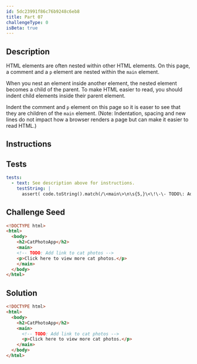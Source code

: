 ```yaml
---
id: 5dc23991f86c76b9248c6eb8
title: Part 07
challengeType: 0
isBeta: true
---
```


## Description
<section id='description'>

HTML elements are often nested within other HTML elements. On this page, a comment and a `p` element are nested within the `main` element.

When you nest an element inside another element, the nested element becomes a child of the parent. To make HTML easier to read, you should indent child elements inside their parent element. 

Indent the comment and `p` element on this page so it is easer to see that they are children of the `main` element. (Note: Indentation, spacing and new lines do not impact how a browser renders a page but can make it easier to read HTML.)

</section>

## Instructions
<section id='instructions'>

</section>

## Tests
<section id='tests'>

```yml
tests:
  - text: See description above for instructions.
    testString: |
      assert( code.toString().match(/\<main\>\n\s{5,}\<\!\-\- TODO\: Add link to cat photos \-\-\>\n\s{5,}\<p\>Click here to view more cat photos\.\<\/p\>\n\s{4,}\<\/main\>/) );

```

</section>

## Challenge Seed
<section id='challengeSeed'>

<div id='html-seed'>

```html
<!DOCTYPE html>
<html>
  <body>
    <h2>CatPhotoApp</h2>
    <main>
    <!-- TODO: Add link to cat photos -->
    <p>Click here to view more cat photos.</p>
    </main>
  </body>
</html>
```

</div>
</section>

## Solution
<section id='solution'>

```html
<!DOCTYPE html>
<html>
  <body>
    <h2>CatPhotoApp</h2>
    <main>
      <!-- TODO: Add link to cat photos -->
      <p>Click here to view more cat photos.</p>
    </main>
  </body>
</html>
```

</section>
